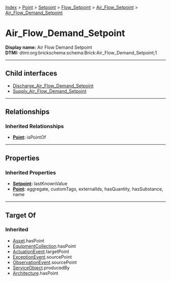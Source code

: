 [Index](../../../../../index.md) > [Point](../../../../Point.md) > [Setpoint](../../../Setpoint.md) > [Flow_Setpoint](../../Flow_Setpoint.md) > [Air_Flow_Setpoint](../Air_Flow_Setpoint.md) > [Air_Flow_Demand_Setpoint](#)
# Air_Flow_Demand_Setpoint

**Display name:** Air Flow Demand Setpoint<br />
**DTMI:** dtmi:org:brickschema:schema:Brick:Air_Flow_Demand_Setpoint;1

---

## Child interfaces
* [Discharge_Air_Flow_Demand_Setpoint](../Discharge_Air_Flow_Setpoint/Discharge_Air_Flow_Demand_Setpoint.md)
* [Supply_Air_Flow_Demand_Setpoint](../Supply_Air_Flow_Setpoint/Supply_Air_Flow_Demand_Setpoint.md)

---

## Relationships

### Inherited Relationships
* **[Point](../../../../Point.md):** isPointOf

---

## Properties

### Inherited Properties
* **[Setpoint](../../../Setpoint.md):** lastKnownValue
* **[Point](../../../../Point.md):** aggregate, customTags, externalIds, hasQuantity, hasSubstance, name

---

## Target Of
### Inherited
* [Asset](../../../../../Asset/Asset.md).hasPoint
* [EquipmentCollection](../../../../../Collection/EquipmentCollection.md).hasPoint
* [ActuationEvent](../../../../../Event/PointEvent/ActuationEvent.md).targetPoint
* [ExceptionEvent](../../../../../Event/PointEvent/ExceptionEvent.md).sourcePoint
* [ObservationEvent](../../../../../Event/PointEvent/ObservationEvent.md).sourcePoint
* [ServiceObject](../../../../../Information/ServiceObject/ServiceObject.md).producedBy
* [Architecture](../../../../../Space/Architecture/Architecture.md).hasPoint
